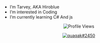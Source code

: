 + I’m Tarvey, AKA Hiroblue
+ I’m interested in Coding
+ I’m currently learning C# And js


<p align="center" ## Me <img src= "https://cdn.discordapp.com/emojis/894175687878017055.png?size=80" alt='stats' width="20px">

<p align="center"> <img src="https://komarev.com/ghpvc/?username=quaqak" alt="Profile Views" /> </p>  

<p align="center">
  <a href="https://discord.com/users/609020056768348171">
     <img src="https://discord.c99.nl/widget/theme-4/609020056768348171.png" alt="quaqak#2450"/>
       </a>
</p>
